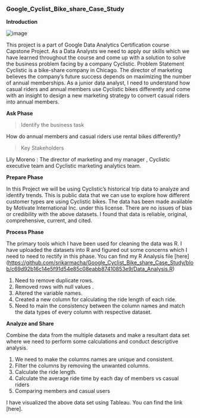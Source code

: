 ### Google_Cyclist_Bike_share_Case_Study

**Introduction**
 
 ![image](https://user-images.githubusercontent.com/111932752/186814237-485769a2-08d0-4617-a480-bd5fc229a0d3.png)

 
 
 
This project is a part of Google Data Analytics Certification course Capstone Project. As a Data Analysts we need to apply our skills which we have learned throughout the course and come up with a solution to solve the business problem facing by a company Cyclistic. 
Problem Statement
Cyclistic is a bike-share company in Chicago. The director of marketing believes the company’s future success depends on maximizing the number of annual memberships. As a junior data analyst, I need to understand how casual riders and annual members use Cyclistic bikes differently and come with an insight to design a new marketing strategy to convert casual riders into annual members. 

**Ask Phase**

>Identify the business task

How do annual members and casual riders use rental bikes differently?

>Key Stakeholders

Lily Moreno : The director of marketing and my manager , Cyclistic executive team and Cyclistic marketing analytics team.


**Prepare Phase**

In this Project we will be using Cyclistic’s historical trip data to analyze and identify trends. This is public data that we can use to explore how different customer types are using Cyclistic bikes. The data has been made available by Motivate International Inc. under this license. 
There are no issues of bias or credibility with the above datasets. I found that data is reliable, original, comprehensive, current, and cited.

**Process Phase**

The primary tools which I have been used for cleaning the data was R. I have uploaded the datasets into R and figured out some concerns which I need to need to rectify in this phase. You can find my R Analysis file [here] (https://github.com/srikarmacha/Google_Cyclist_Bike_share_Case_Study/blob/c69d92b16c14e5f91d54e85c08eabb87410853e9/Data_Analysis.R)
1.	Need to remove duplicate rows.
2.	Removed rows with null values .
3.	Altered the variable names.
4.	Created a new column for calculating the ride length of each ride.
5.	Need to main the consistency between the column names and match the data types of every column with respective dataset.


**Analyze and Share** 

Combine the data from the multiple datasets and make a resultant data set where we need to perform some calculations and conduct descriptive analysis.
1.	We need to make the columns names are unique and consistent.
2.	Filter the columns by removing the unwanted columns.
3.	Calculate the ride length.
4.	Calculate the average ride time by each day of members vs casual riders
5.	Comparing  members and casual users 


I have visualized the above data set using Tableau. You can find the link [here].





